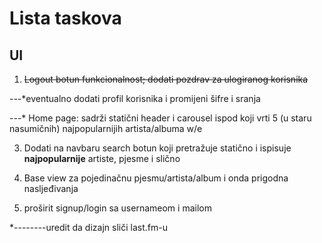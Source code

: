 # Lista taskova


## UI

1. ~~Logout botun funkcionalnost; dodati pozdrav za ulogiranog korisnika~~

---*eventualno dodati profil korisnika i promijeni šifre i sranja

---* Home page: sadrži statični header i carousel ispod koji vrti 5 (u staru nasumičnih) najpopularnijih artista/albuma w/e

3. Dodati na navbaru search botun koji pretražuje statično i ispisuje **najpopularnije**  artiste, pjesme i slično

4. Base view za pojedinačnu pjesmu/artista/album i onda prigodna nasljeđivanja

5. proširit signup/login sa usernameom i mailom 

*--------uredit da dizajn sliči last.fm-u
